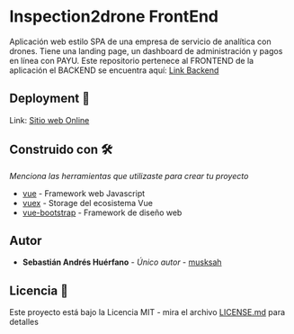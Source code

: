 # Inspection2drone FrontEnd

Aplicación web estilo SPA de una empresa de servicio de analítica con drones. Tiene una landing page, un dashboard de administración y pagos en línea con PAYU.
Este repositorio pertenece al FRONTEND de la aplicación el BACKEND se encuentra aquí: [Link Backend](https://github.com/musksah/inspection2drone)

## Deployment 🚀

Link: [Sitio web Online](https://inspection2dronevue.herokuapp.com/#/home)

## Construido con 🛠️

_Menciona las herramientas que utilizaste para crear tu proyecto_

* [vue](https://vuejs.org/) - Framework web Javascript
* [vuex](https://vuex.vuejs.org/) - Storage del ecosistema Vue
* [vue-bootstrap](https://rometools.github.io/rome/) - Framework de diseño web

## Autor

* **Sebastián Andrés Huérfano** - *Único autor* - [musksah](https://github.com/musksah/)

## Licencia 📄

Este proyecto está bajo la Licencia MIT - mira el archivo [LICENSE.md](LICENSE.md) para detalles



